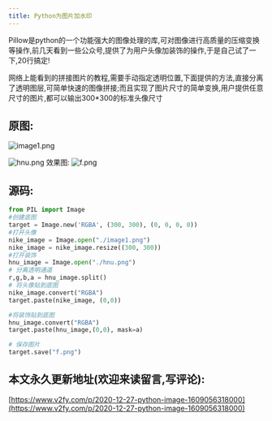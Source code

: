 ```yaml
---
title: Python为图片加水印
---
```




Pillow是python的一个功能强大的图像处理的库,可对图像进行高质量的压缩变换等操作,前几天看到一些公众号,提供了为用户头像加装饰的操作,于是自己试了一下,20行搞定!

网络上能看到的拼接图片的教程,需要手动指定透明位置,下面提供的方法,直接分离了透明图层,可简单快速的图像拼接;而且实现了图片尺寸的简单变换,用户提供任意尺寸的图片,都可以输出300*300的标准头像尺寸

## 原图:
![image1.png](https://www.v2fy.com/asset/0i/jikemiji/jikemiji-md/2020-12-27-python-image-1609056318000.assets/1240-20201227160533741.png)

![hnu.png](https://www.v2fy.com/asset/0i/jikemiji/jikemiji-md/2020-12-27-python-image-1609056318000.assets/1240-20201227160533760.png)
效果图:
![f.png](https://www.v2fy.com/asset/0i/jikemiji/jikemiji-md/2020-12-27-python-image-1609056318000.assets/1240-20201227160534930.png)

## 源码:

```python
from PIL import Image
#创建底图
target = Image.new('RGBA', (300, 300), (0, 0, 0, 0))
#打开头像
nike_image = Image.open("./image1.png")
nike_image = nike_image.resize((300, 300))
#打开装饰
hnu_image = Image.open("./hnu.png")
# 分离透明通道
r,g,b,a = hnu_image.split()
# 将头像贴到底图
nike_image.convert("RGBA")
target.paste(nike_image, (0,0))

#将装饰贴到底图
hnu_image.convert("RGBA")
target.paste(hnu_image,(0,0), mask=a)

# 保存图片
target.save("f.png")
```

## 本文永久更新地址(欢迎来读留言,写评论):

[https://www.v2fy.com/p/2020-12-27-python-image-1609056318000](https://www.v2fy.com/p/2020-12-27-python-image-1609056318000)


